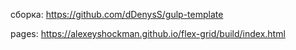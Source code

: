 сборка: https://github.com/dDenysS/gulp-template

pages: https://alexeyshockman.github.io/flex-grid/build/index.html
